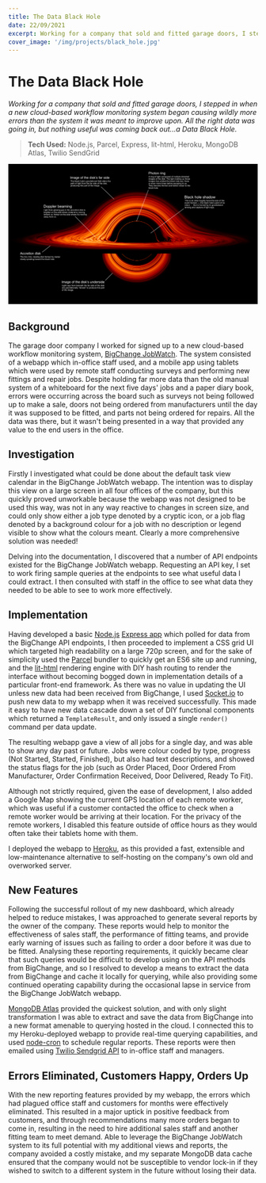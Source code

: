 ```yaml
---
title: The Data Black Hole
date: 22/09/2021
excerpt: Working for a company that sold and fitted garage doors, I stepped in when a new cloud-based workflow monitoring system began causing wildly more errors than the system it was meant to improve upon. All the right data was going in, but nothing useful was coming back out...a Data Black Hole.
cover_image: '/img/projects/black_hole.jpg'
---
```


# The Data Black Hole
*Working for a company that sold and fitted garage doors, I stepped in when a new cloud-based workflow monitoring system began causing wildly more errors than the system it was meant to improve upon. All the right data was going in, but nothing useful was coming back out...a Data Black Hole.*
> **Tech Used:** Node.js, Parcel, Express, lit-html, Heroku, MongoDB Atlas, Twilio SendGrid

![A Black Hole](../public/img/projects/black_hole.jpg)

## Background
The garage door company I worked for signed up to a new cloud-based workflow monitoring system, [BigChange JobWatch](https://www.bigchange.com/job-management-software/). The system consisted of a webapp which in-office staff used, and a mobile app using tablets which were used by remote staff conducting surveys and performing new fittings and repair jobs. Despite holding far more data than the old manual system of a whiteboard for the next five days' jobs and a paper diary book, errors were occurring across the board such as surveys not being followed up to make a sale, doors not being ordered from manufacturers until the day it was supposed to be fitted, and parts not being ordered for repairs. All the data was there, but it wasn't being presented in a way that provided any value to the end users in the office.

## Investigation
Firstly I investigated what could be done about the default task view calendar in the BigChange JobWatch webapp. The intention was to display this view on a large screen in all four offices of the company, but this quickly proved unworkable because the webapp was not designed to be used this way, was not in any way reactive to changes in screen size, and could only show either a job type denoted by a cryptic icon, or a job flag denoted by a background colour for a job with no description or legend visible to show what the colours meant. Clearly a more comprehensive solution was needed!

Delving into the documentation, I discovered that a number of API endpoints existed for the BigChange JobWatch webapp. Requesting an API key, I set to work firing sample queries at the endpoints to see what useful data I could extract. I then consulted with staff in the office to see what data they needed to be able to see to work more effectively.

## Implementation
Having developed a basic [Node.js](https://nodejs.org/en/) [Express app](https://expressjs.com/) which polled for data from the BigChange API endpoints, I then proceeded to implement a CSS grid UI which targeted high readability on a large 720p screen, and for the sake of simplicity used the [Parcel](https://parceljs.org/) bundler to quickly get an ES6 site up and running, and the [lit-html](https://lit.dev/) rendering engine with DIY hash routing to render the interface without becoming bogged down in implementation details of a particular front-end framework. As there was no value in updating the UI unless new data had been received from BigChange, I used [Socket.io](https://socket.io/) to push new data to my webapp when it was received successfully. This made it easy to have new data cascade down a set of DIY functional components which returned a `TemplateResult`, and only issued a single `render()` command per data update.

The resulting webapp gave a view of all jobs for a single day, and was able to show any day past or future. Jobs were colour coded by type, progress (Not Started, Started, Finished), but also had text descriptions, and showed the status flags for the job (such as Order Placed, Door Ordered From Manufacturer, Order Confirmation Received, Door Delivered, Ready To Fit). 

Although not strictly required, given the ease of development, I also added a Google Map showing the current GPS location of each remote worker, which was useful if a customer contacted the office to check when a remote worker would be arriving at their location. For the privacy of the remote workers, I disabled this feature outside of office hours as they would often take their tablets home with them.

I deployed the webapp to [Heroku](https://www.heroku.com/), as this provided a fast, extensible and low-maintenance alternative to self-hosting on the company's own old and overworked server.

## New Features
Following the successful rollout of my new dashboard, which already helped to reduce mistakes, I was approached to generate several reports by the owner of the company. These reports would help to monitor the effectiveness of sales staff, the performance of fitting teams, and provide early warning of issues such as failing to order a door before it was due to be fitted. Analysing these reporting requirements, it quickly became clear that such queries would be difficult to develop using on the API methods from BigChange, and so I resolved to develop a means to extract the data from BigChange and cache it locally for querying, while also providing some continued operating capability during the occasional lapse in service from the BigChange JobWatch webapp.

[MongoDB Atlas](https://www.mongodb.com/cloud/atlas) provided the quickest solution, and with only slight transformation I was able to extract and save the data from BigChange into a new format amenable to querying hosted in the cloud. I connected this to my Heroku-deployed webapp to provide real-time querying capabilities, and used [node-cron](https://www.npmjs.com/package/node-cron) to schedule regular reports. These reports were then emailed using [Twilio Sendgrid API](https://www.twilio.com/sendgrid/email-api) to in-office staff and managers.

## Errors Eliminated, Customers Happy, Orders Up
With the new reporting features provided by my webapp, the errors which had plagued office staff and customers for months were effectively eliminated. This resulted in a major uptick in positive feedback from customers, and through recommendations many more orders began to come in, resulting in the need to hire additional sales staff and another fitting team to meet demand. Able to leverage the BigChange JobWatch system to its full potential with my additional views and reports, the company avoided a costly mistake, and my separate MongoDB data cache ensured that the company would not be susceptible to vendor lock-in if they wished to switch to a different system in the future without losing their data.
